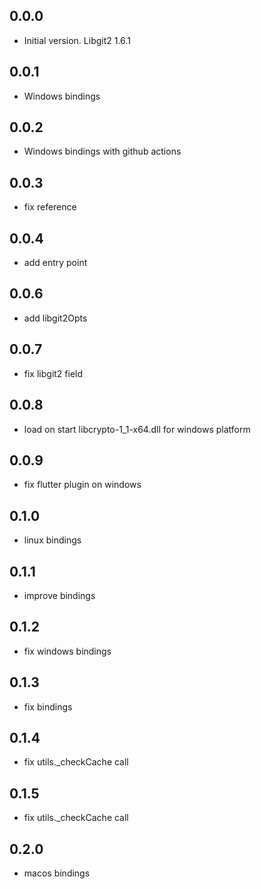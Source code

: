 ## 0.0.0

- Initial version. Libgit2 1.6.1

## 0.0.1

- Windows bindings

## 0.0.2

- Windows bindings with github actions

## 0.0.3

- fix reference

## 0.0.4

- add entry point

## 0.0.6

- add libgit2Opts

## 0.0.7

- fix libgit2 field

## 0.0.8

- load on start libcrypto-1_1-x64.dll for windows platform

## 0.0.9

- fix flutter plugin on windows

## 0.1.0

- linux bindings

## 0.1.1

- improve bindings

## 0.1.2

- fix windows bindings

## 0.1.3

- fix bindings

## 0.1.4

- fix utils._checkCache call

## 0.1.5

- fix utils._checkCache call

## 0.2.0

- macos bindings
